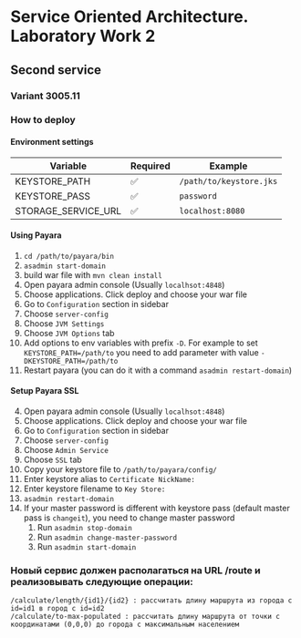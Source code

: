 # Service Oriented Architecture. Laboratory Work 2

## Second service

### Variant 3005.11

### How to deploy

#### Environment settings
| Variable      | Required           | Example                 |
|---------------|--------------------|-------------------------|
| KEYSTORE_PATH | :white_check_mark: | `/path/to/keystore.jks` |
| KEYSTORE_PASS | :white_check_mark: | `password`              |
| STORAGE_SERVICE_URL | :white_check_mark: | `localhost:8080` |

#### Using Payara
1. `cd /path/to/payara/bin`
2. `asadmin start-domain`
3. build war file with `mvn clean install`
4. Open payara admin console (Usually `localhsot:4848`)
5. Choose applications. Click deploy and choose your war file
6. Go to `Configuration` section in sidebar
7. Choose `server-config`
8. Choose `JVM Settings`
9. Choose `JVM Options` tab
10. Add options to env variables with prefix `-D`. For example to set `KEYSTORE_PATH=/path/to` you need to add
parameter with value `-DKEYSTORE_PATH=/path/to`
11. Restart payara (you can do it with a command `asadmin restart-domain`)

#### Setup Payara SSL
4. Open payara admin console (Usually `localhsot:4848`)
5. Choose applications. Click deploy and choose your war file
6. Go to `Configuration` section in sidebar
7. Choose `server-config`
8. Choose `Admin Service`
9. Choose `SSL` tab
10. Copy your keystore file to `/path/to/payara/config/` 
11. Enter keystore alias to `Certificate NickName:`
12. Enter keystore filename to `Key Store:`
13. `asadmin restart-domain`
14. If your master password is different with keystore pass (default master pass is `changeit`), you need to change master password
    1. Run `asadmin stop-domain`
    2. Run `asadmin change-master-password`
    2. Run `asadmin start-domain`

### Новый сервис должен располагаться на URL /route и реализовывать следующие операции:
```
/calculate/length/{id1}/{id2} : рассчитать длину маршрута из города с id=id1 в город с id=id2
/calculate/to-max-populated : рассчитать длину маршрута от точки с координатами (0,0,0) до города с максимальным населением
```